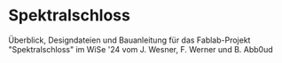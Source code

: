 # Spektralschloss
Überblick, Designdateien und Bauanleitung für das Fablab-Projekt "Spektralschloss" im WiSe '24 vom J. Wesner, F. Werner und B. Abb0ud
